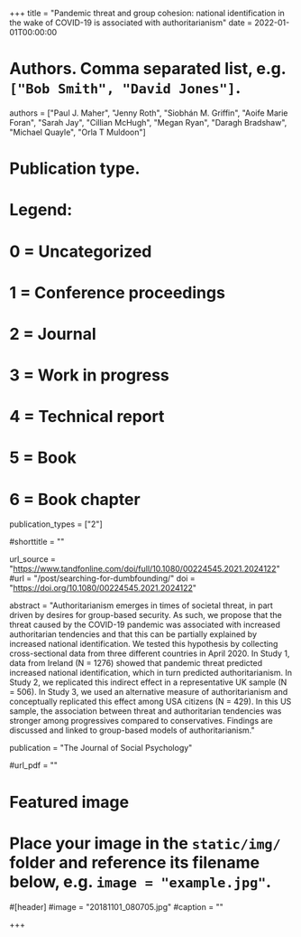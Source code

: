 +++
title = "Pandemic threat and group cohesion: national identification in the wake of COVID-19 is associated with authoritarianism"
date = 2022-01-01T00:00:00

# Authors. Comma separated list, e.g. `["Bob Smith", "David Jones"]`.
authors = ["Paul J. Maher", "Jenny Roth", "Siobhán M. Griffin", "Aoife Marie Foran", "Sarah Jay", "Cillian McHugh", "Megan Ryan", "Daragh Bradshaw", "Michael Quayle", "Orla T Muldoon"]

# Publication type.
# Legend:
# 0 = Uncategorized
# 1 = Conference proceedings
# 2 = Journal
# 3 = Work in progress
# 4 = Technical report
# 5 = Book
# 6 = Book chapter
publication_types = ["2"]

#shorttitle = ""

url_source = "https://www.tandfonline.com/doi/full/10.1080/00224545.2021.2024122"
#url = "/post/searching-for-dumbfounding/"
doi = "https://doi.org/10.1080/00224545.2021.2024122"

abstract = "Authoritarianism emerges in times of societal threat, in part driven by desires for group-based security. As such, we propose that the threat caused by the COVID-19 pandemic was associated with increased authoritarian tendencies and that this can be partially explained by increased national identification. We tested this hypothesis by collecting cross-sectional data from three different countries in April 2020. In Study 1, data from Ireland (N = 1276) showed that pandemic threat predicted increased national identification, which in turn predicted authoritarianism. In Study 2, we replicated this indirect effect in a representative UK sample (N = 506). In Study 3, we used an alternative measure of authoritarianism and conceptually replicated this effect among USA citizens (N = 429). In this US sample, the association between threat and authoritarian tendencies was stronger among progressives compared to conservatives. Findings are discussed and linked to group-based models of authoritarianism."

publication = "The Journal of Social Psychology"

#url_pdf = ""

# Featured image
# Place your image in the `static/img/` folder and reference its filename below, e.g. `image = "example.jpg"`.
#[header]
#image = "20181101_080705.jpg"
#caption = ""


+++

